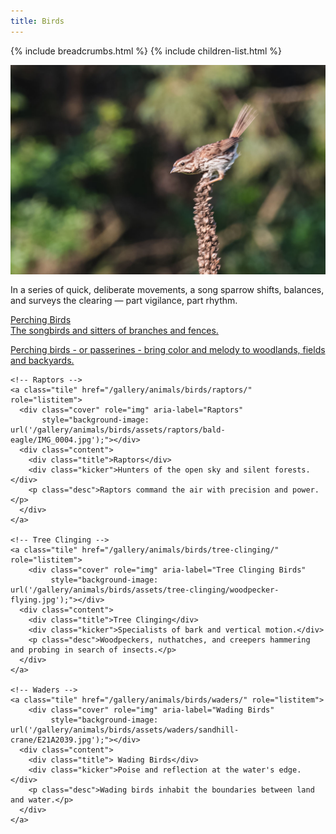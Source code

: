 ```yaml
---
title: Birds
---
```


{% include breadcrumbs.html %}
{% include children-list.html %}

<img src="/gallery/animals/birds/assets/perching/song-sparrow/E21A1917_1.jpg"
     alt="Song Sparrow perching on mullien"
     style="max-width:100%; height:auto; display:block; margin-bottom:1rem;">

In a series of quick, deliberate movements, a song sparrow shifts, balances, and surveys the clearing — part vigilance, part rhythm.

  <div class="grid" role="list">
    <!-- Perching Birds -->
    <a class="tile" href="/gallery/animals/birds/perching/" role="listitem">
      <div class="cover" role="img" aria-label="Perching"
           style="background-image: url('/gallery/animals/birds/assets/perching/house-wren/E21A2645.jpg');"></div>
      <div class="content">
        <div class="title">Perching Birds</div>
        <div class="kicker">The songbirds and sitters of branches and fences.</div>
        <p class="desc">Perching birds - or passerines - bring color and melody to woodlands, fields and backyards.</p>
      </div>
    </a>

    <!-- Raptors -->
    <a class="tile" href="/gallery/animals/birds/raptors/" role="listitem">
      <div class="cover" role="img" aria-label="Raptors"
           style="background-image: url('/gallery/animals/birds/assets/raptors/bald-eagle/IMG_0004.jpg');"></div>
      <div class="content">
        <div class="title">Raptors</div>
        <div class="kicker">Hunters of the open sky and silent forests.</div>
        <p class="desc">Raptors command the air with precision and power.</p>
      </div>
    </a>

    <!-- Tree Clinging -->
    <a class="tile" href="/gallery/animals/birds/tree-clinging/" role="listitem">
        <div class="cover" role="img" aria-label="Tree Clinging Birds"
             style="background-image: url('/gallery/animals/birds/assets/tree-clinging/woodpecker-flying.jpg');"></div>
      <div class="content">
        <div class="title">Tree Clinging</div>
        <div class="kicker">Specialists of bark and vertical motion.</div>
        <p class="desc">Woodpeckers, nuthatches, and creepers hammering and probing in search of insects.</p>
      </div>
    </a>

    <!-- Waders -->
    <a class="tile" href="/gallery/animals/birds/waders/" role="listitem">
        <div class="cover" role="img" aria-label="Wading Birds"
             style="background-image: url('/gallery/animals/birds/assets/waders/sandhill-crane/E21A2039.jpg');"></div>
      <div class="content">
        <div class="title"> Wading Birds</div>
        <div class="kicker">Poise and reflection at the water's edge.</div>
        <p class="desc">Wading birds inhabit the boundaries between land and water.</p>
      </div>
    </a>
  </div>
